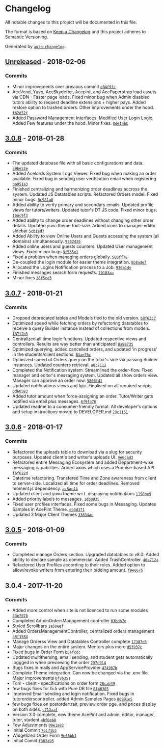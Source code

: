 # Changelog
All notable changes to this project will be documented in this file.

The format is based on [Keep a Changelog](http://keepachangelog.com/en/1.0.0/)
and this project adheres to [Semantic Versioning](http://semver.org/spec/v2.0.0.html).

Generated by [`auto-changelog`](https://github.com/CookPete/auto-changelog).

## [Unreleased](https://bitbucket.org/teamlexx/yuvo_bids/compare/HEAD%0D3.0.8) - 2018-02-06
### Commits
- Minor improvements over previous commit [`e04f9fc`](https://bitbucket.org/teamlexx/yuvo_bids/commits/e04f9fcacbe1fe0035f90139192f87c002ac0b3e)
- AceVend, Yuvo, AceSkydefier, Acepint, and AcePaperstrap load assets via CDN - Faster page loads. Fixed minor bug when Admin disabled tutors ability to request deadline extensions + higher pays. Added restore option to trashed orders. Other improvements under the hood. [`f62d52f`](https://bitbucket.org/teamlexx/yuvo_bids/commits/f62d52f062e03abf85c1d9cf19165ab1da060769)
- Added Password Management Interfaces. Modified User Login Logic. Added Few features under the hood. Minor fixes. [`8de14bb`](https://bitbucket.org/teamlexx/yuvo_bids/commits/8de14bb5ad4ed2b19765059186b0408c8b25f51f)

## [3.0.8](https://bitbucket.org/teamlexx/yuvo_bids/compare/3.0.8%0D3.0.7) - 2018-01-28
### Commits
- The updated database file with all basic configurations and data. [`a9be52e`](https://bitbucket.org/teamlexx/yuvo_bids/commits/a9be52e3131443579cd1e7b915e5ac14cc65db3c)
- Added Acelords System Logs Viewer. Fixed bug when making an order available. Fixed bug in sending user verification email when registering. [`ba951a3`](https://bitbucket.org/teamlexx/yuvo_bids/commits/ba951a39b6b47fc1cdc9486de0e79f17dcd21570)
- Finished centralizing and harmonizing order deadlines accross the system. Updated JS Datatables scripts. Refactored Orders model. Fixed minor bugs. [`8c981a0`](https://bitbucket.org/teamlexx/yuvo_bids/commits/8c981a05851889f35f14ca40a789b90e90349c1d)
- Added ability to verify primary and secondary emails. Updated profile views for tutors/writers. Updated tutor&#x27;s DT JS code. Fixed minor bugs. [`1bac9f3`](https://bitbucket.org/teamlexx/yuvo_bids/commits/1bac9f32dd3f33c94ec0292b9bf272c164432ba2)
- Added ability to change order deadlines without changing other order details. Updated yuvo theme font-size. Added icons to manager-editor sidebar [`5cb1ed7`](https://bitbucket.org/teamlexx/yuvo_bids/commits/5cb1ed726683975237bd2c0b5a24552e8f0dc3ae)
- Added Ability to view Online Users and Guests accessing the system (all domains) simultaneously. [`9352426`](https://bitbucket.org/teamlexx/yuvo_bids/commits/9352426107e0ad1934a413b420f4cad6203df5d9)
- Added online users and guests counters. Updated User management views. Fixed minor bugs [`8f535e1`](https://bitbucket.org/teamlexx/yuvo_bids/commits/8f535e152d343b953252c965f4f1d7ad61397292)
- Fixed a problem when managing orders globally. [`500ff78`](https://bitbucket.org/teamlexx/yuvo_bids/commits/500ff786f0a0f0e8386be97eb46c7c3f9e4ea8fd)
- De-coupled the login module for easier theme integration. [`8b8adef`](https://bitbucket.org/teamlexx/yuvo_bids/commits/8b8adeff4156f1b999464a7d55659e362b46bd5e)
- Allocated the Logins Notification process to a Job. [`936a14e`](https://bitbucket.org/teamlexx/yuvo_bids/commits/936a14e38f926c2bcc1b8fcb86b417dfb89d66a5)
- Finished messages search form requests. [`79183aa`](https://bitbucket.org/teamlexx/yuvo_bids/commits/79183aa8ebf02da2f0fae82da4a0ab29861f46e8)
- Minor fixes [`26f5ce3`](https://bitbucket.org/teamlexx/yuvo_bids/commits/26f5ce3c4a3cb386364b6acd1de6ccd1b7abf81d)

## [3.0.7](https://bitbucket.org/teamlexx/yuvo_bids/compare/3.0.7%0D3.0.6) - 2018-01-21
### Commits
- Dropped deprecated tables and Models tied to the old version. [`b8f63c7`](https://bitbucket.org/teamlexx/yuvo_bids/commits/b8f63c725ce3093dc70c8f10fc044ad0de632940)
- Optimized speed while fetching orders by refactoring datatables to receive a query Builder instance instead of collections from models. [`f87f2b3`](https://bitbucket.org/teamlexx/yuvo_bids/commits/f87f2b3ce78e467e7f054d68cf079d3cae05eb62)
- Centralized all time logic functions. Updated respective views and controllers. Results are way better than anticipated! [`8a98735`](https://bitbucket.org/teamlexx/yuvo_bids/commits/8a98735ba1f6522b1c516ccbd14221442d3a3bbd)
- Optimized querying, added cancelled orders, and updated &#x27;in progress&#x27; in the students/client sections. [`81ae76c`](https://bitbucket.org/teamlexx/yuvo_bids/commits/81ae76c76b9e2a47ba2bd84261bc5e4b25f3fd63)
- Optimized speed of Orders query on the tutor&#x27;s side via passing Builder instances. Updated counters retrieval. [`a0c7112`](https://bitbucket.org/teamlexx/yuvo_bids/commits/a0c711298aedf329a02eaa9931d695b536d00597)
- Completed the Notification system. Streamlined the order-flow. Fixed manager and editor&#x27;s messaging system. Updated all show orders view. Manager can approve an order now. [`5806f42`](https://bitbucket.org/teamlexx/yuvo_bids/commits/5806f428e51b53fb92fd350d43ef1b08da6ec4e2)
- Updated notifications views and lgic. Finalised on all required scripts. [`6d60583`](https://bitbucket.org/teamlexx/yuvo_bids/commits/6d6058382f3ef9581ee5d2f24ea07059d6b79bf0)
- Added tutor amount when force-assigning an order. Tutor/Writer gets notified via email plus messages. [`6f9fa76`](https://bitbucket.org/teamlexx/yuvo_bids/commits/6f9fa76bbc939d65608c1faf982f74d0427bb9df)
- Updated readme to a consumer-friendly format. All developer&#x27;s options and setup instructions moved to DEVELOPER.md [`20c1151`](https://bitbucket.org/teamlexx/yuvo_bids/commits/20c115105de775371534fc7e9c78ef57175de359)

## [3.0.6](https://bitbucket.org/teamlexx/yuvo_bids/compare/3.0.6%0D3.0.5) - 2018-01-17
### Commits
- Refactored the uploads table to download via a slug for security purposes. Updated client&#x27;s and writer&#x27;s uploads UI. [`9e6cad3`](https://bitbucket.org/teamlexx/yuvo_bids/commits/9e6cad32e77ca43d83b83f4609ada43420db1747)
- Refactored entire Messaging Ecosystem and added Department-wise messaging capabilities. Added axios which uses a Promise-based API. [`f6f022d`](https://bitbucket.org/teamlexx/yuvo_bids/commits/f6f022d1410473e2bed4d0dfa27ccaacbd8c6ba0)
- Datetime refactoring. Transfered Time and Zone awareness from client to server-side. Localized all time for order deadlines. Removed moment.js dependency. [`ac8ac44`](https://bitbucket.org/teamlexx/yuvo_bids/commits/ac8ac44284616c67aa0be7204b3b950a65bbb42d)
- Updated client and yuvo theme w.r.t. displaying notifications [`1198be9`](https://bitbucket.org/teamlexx/yuvo_bids/commits/1198be9e454ee80ed69dab13586a4047856216b7)
- Added priority labels to messages. [`1db0035`](https://bitbucket.org/teamlexx/yuvo_bids/commits/1db0035adb842eb999aa7d0693b4a7cd0c25686d)
- Fixed user profiles interfaces. Fixed some bugs in Messaging. Updates Samples in AcePint Theme. [`eb3d171`](https://bitbucket.org/teamlexx/yuvo_bids/commits/eb3d1719c99e6baf59214f2816d38ab1e4cd643c)
- Updated 3 Major Client Themes [`33634ac`](https://bitbucket.org/teamlexx/yuvo_bids/commits/33634ac9f8471219693227190d41b3aa2868c0ab)

## [3.0.5](https://bitbucket.org/teamlexx/yuvo_bids/compare/3.0.5%0D3.0.4) - 2018-01-09
### Commits
- Completed manage Orders section. Upgraded datatables to v8.0. Added ability to declare sample as commercial. Added TrashController. [`40a712a`](https://bitbucket.org/teamlexx/yuvo_bids/commits/40a712a591a4a336f8927c3b54d38ad883871d98)
- Refactored User Profiles according to their roles. Added option to allow/revoke writers from entering their bidding amount. [`f9e667b`](https://bitbucket.org/teamlexx/yuvo_bids/commits/f9e667b3d6a29a4cd213a6fc5da94181a441b603)

## 3.0.4 - 2017-11-20
### Commits
- Added more control when site is not licenced to run some modules [`53e7078`](https://bitbucket.org/teamlexx/yuvo_bids/commits/53e70785fab5e431de9f94c10de36d621dc12a43)
- Completed AdminOrdersManagement controller [`03bdb7e`](https://bitbucket.org/teamlexx/yuvo_bids/commits/03bdb7e3b786419b39cf2905fa38a3c8a444fce4)
- Styled Scrollbars [`1a58eef`](https://bitbucket.org/teamlexx/yuvo_bids/commits/1a58eefea0f9b426ae6994cffc2ffe1f5b534aa1)
- Added OrdersManagementController, centralized orders management [`a8f1584`](https://bitbucket.org/teamlexx/yuvo_bids/commits/a8f158465c26f4ffdddef1bac1231d6890f49e79)
- Manage Orderss View and Datatables Controller complete [`17387d5`](https://bitbucket.org/teamlexx/yuvo_bids/commits/17387d56bc51231d50a20f90d874337faad5a9d2)
- Major changes on the entire system. Mentors plus more [`d53937c`](https://bitbucket.org/teamlexx/yuvo_bids/commits/d53937c1a1eabfce8676860d43e203667b6a420f)
- Fixed bugs in Order Form [`b5afcdc`](https://bitbucket.org/teamlexx/yuvo_bids/commits/b5afcdc9b982eb7e67fbd5f6cbef0c65804359cd)
- Updated multitheming, email sending, and student gets automatically loggged in when previewing the order [`297c914`](https://bitbucket.org/teamlexx/yuvo_bids/commits/297c91499ac3f468917ec5aa2c0b45428ff6c0e6)
- Bugs fixes in mails and AppServiceProvider [`474987b`](https://bitbucket.org/teamlexx/yuvo_bids/commits/474987baf5ec3baa4dcd6bda53f12e26d635b669)
- Complete Theme integration. Can now be changed via the .env file. Major improvements [`bf8b351`](https://bitbucket.org/teamlexx/yuvo_bids/commits/bf8b351f7a03067b7de14eaa59ee872b9ea28855)
- Tom - client - specifications on order form [`28cab49`](https://bitbucket.org/teamlexx/yuvo_bids/commits/28cab49906482f89aabb376aa3f2aad3a0827b0a)
- few bugs fixes for l5.5 with Pure DB file [`8f46305`](https://bitbucket.org/teamlexx/yuvo_bids/commits/8f46305c2c5a5165edf14cd3ff08da1d162589bf)
- Improved Email sending and login notification. Fixed bugs in tutororderscontroller. added Admin Samples Pages [`88991e5`](https://bitbucket.org/teamlexx/yuvo_bids/commits/88991e51404d3d2fc52c3d09445bd04b64ff9e2d)
- few bugs fixes on postordertrait, preview order pge, and prices display on both sides. [`c713aaf`](https://bitbucket.org/teamlexx/yuvo_bids/commits/c713aaff69b24a39b6763818297123b282e87718)
- Version 3.0 complete, new theme AcePint and admin, editor, manager, tutor, student [`4bf0e68`](https://bitbucket.org/teamlexx/yuvo_bids/commits/4bf0e6875b5950d16b491666465a8ce553d9d00c)
- Few Adjustments [`09e1a82`](https://bitbucket.org/teamlexx/yuvo_bids/commits/09e1a820c6bb3f727936a9c9849457a2ac126747)
- Initial Commit [`76171b3`](https://bitbucket.org/teamlexx/yuvo_bids/commits/76171b3b9aba15bc5c94e9e71f9628e83bdf5391)
- Widgetized Order Form [`9e60bb1`](https://bitbucket.org/teamlexx/yuvo_bids/commits/9e60bb166e5f862a006420bd7bfc62e310f2fec2)
- Initial Comiit [`f303a95`](https://bitbucket.org/teamlexx/yuvo_bids/commits/f303a959b64764d7a27acd14c9db002d0082c615)

